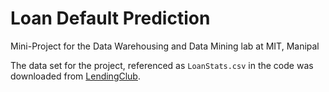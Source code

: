 # Loan Default Prediction
Mini-Project for the Data Warehousing and Data Mining lab at MIT, Manipal

The data set for the project, referenced as `LoanStats.csv` in the code was downloaded from [LendingClub](https://www.lendingclub.com/info/download-data.action).
